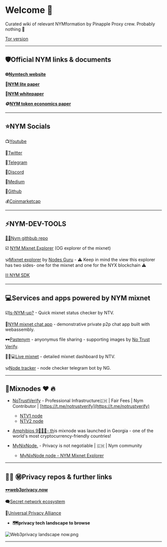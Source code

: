 # Welcome 🍍

Curated wiki of relevant NYMformation by Pinapple Proxy crew. Probably nothing 👀 

[Tor version](http://weuz7bfcmmsz6bjhlp36fulmmtjmww4uag4jfaigb6hthxqzrqqdatqd.onion)

---

## 🛡️**Official NYM links & documents**

**🌐[Nymtech website](https://nymtech.net)**

**📄[NYM lite paper](https://nymtech.net/nym-litepaper.pdf)**

**🔭[NYM whitepaper](https://nymtech.net/nym-whitepaper.pdf)**

**🪙[NYM token economics paper](https://nymtech.net/nym-cryptoecon-paper.pdf)**

---

## ⭐**NYM Socials**

📺[Youtube](https://www.youtube.com/@Nymtech)

🦜[Twitter](https://twitter.com/nymproject)

📱[Telegram](https://t.me/nymchan)

👾[Discord](https://discord.gg/nym)

📖[Medium](https://medium.com/nymtech)

🔮[Github](https://github.com/nymtech)

💰[Coinmarketcap](https://coinmarketcap.com/currencies/nym/)

---

## ⚡**NYM-DEV-TOOLS**

[🔎💯Nym githbub repo](https://github.com/nymtech/nym/tree/nym-connect-v1.1.2)

☑️ [NYM Mixnet Explorer](https://explorer.nymtech.net)  (OG explorer of the mixnet)

🕉️[Mixnet explorer](https://mixnet.explorers.guru) by [Nodes Guru](https://nodes.guru)   - ⚠️ Keep in mind the view this explorer has two sides- one for the mixnet and one for the NYX blockchain ⚠️

[⛓️ NYM SDK](https://www.npmjs.com/package/@nymproject/sdk)

---

## 💻Services and apps powered by NYM mixnet

☑️[Is-NYM-up?](https://isnymup.com) - Quick mixnet status checker by NTV.

💬[NYM mixnet chat app](https://chat-demo.nymtech.net) - demonstrative private p2p chat app built with webassembly.

🕶️[Pastenym](https://pastenym.ch/#/) - anyonymus file sharing - supporting images by [No Trust Verify](https://nym.notrustverify.ch).

👩🏼💻[Live mixnet](https://status.notrustverify.ch/grafana/d/CW3L7dVVk/nym-mixnet?orgId=1) - detailed mixnet dashboard by NTV.

🕉️[Node tracker](https://t.me/NodesGuru_bot) - node checker telegram bot by NG.

---

## 🍍Mixnodes ❤️ 🔥

* [NoTrustVerify](https://nym.notrustverify.ch) - Professional Infrastructure🇨🇭 | Fair Fees | Nym Contributor | [https://t.me/notrustverify](https://t.me/notrustverify)
    * [NTV1 node](https://mixnet.explorers.guru/mixnode/4yRfauFzZnejJhG2FACTVQ7UnYEcFUYw3HzXrmuwLMaR)
    * [NTV2 node](https://mixnet.explorers.guru/mixnode/4yRfauFzZnejJhG2FACTVQ7UnYEcFUYw3HzXrmuwLMaR)

* [Amphibios 9🍍🇬🇪- th](https://mixnet.explorers.guru/mixnode/RYDYNZNwZfeZs87TLhn4dWAK9xax3eLdMJ1fzJnqFvU)is mixnode was launched in Georgia - one of the world's most cryptocurrency-friendly countries!

* [MyNixNode.](https://mynixnode.com) - Privacy is not negotiable | 🇨🇭 | Nym community
    * [MyNixNode node - NYM Mixnet Explorer](https://mixnet.explorers.guru/mixnode/7w5dJR14ZqfBnnqVyyPY3XPwfpVZrFvLkXYHNHR7GXDg)

---

## 🕵🏼 ㊙️Privacy repos & further links

[🕶️**web3privacy.now**](https://github.com/Msiusko/web3privacy)

🗨️[Secret network ecosystem](https://scrt.network/ecosystem/dapps)

💠[Universal Privacy Alliance](https://privacyalliance.com)

- **🗺️privacy tech landscape to browse**
    
 ![Web3privacy landscape now.png](Web3privacy_landscape_now.png)
    

---


